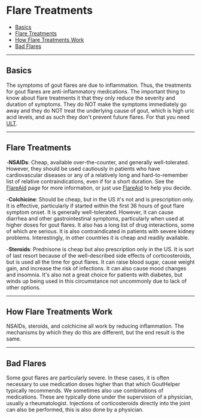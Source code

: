 # Flare Treatments

- [Basics](#basics)
- [Flare Treatments](#flare-treatments)
- [How Flare Treatments Work](#how-flare-treatments-work)
- [Bad Flares](#bad-flares)

---

## <span id="basics">Basics</span>

The symptoms of gout flares are due to inflammation. Thus, the treatments for gout flares are anti-inflammatory medications. The important thing to know about flare treatments it that they only
reduce the severity and duration of symptoms. They do NOT make the symptoms immediately go away and
they do NOT treat the underlying cause of gout, which is high uric acid levels, and as such they don't prevent future flares. For that you need [ULT](/treatments/about/ult/).

---

## <span id="flare-treatments">Flare Treatments</span>

<span id="nsaids"></span>

-**NSAIDs**: Cheap, available over-the-counter, and generally well-tolerated. However, they should be used cautiously in patients who have cardiovascular diseases or any of a relatively long and hard-to-remember list of relative contraindications, even if for a short duration. See the [FlareAid](/flareaids/about/) page for more information, or just use [FlareAid](/flareaids/create/) to help you decide.

<span id="colchicine"></span>

-**Colchicine**: Should be cheap, but in the US it's not and is prescription only. It is effective, particularly if started within the first 36 hours of gout flare symptom onset. It is generally well-tolerated. However, it can cause diarrhea and other gastrointestinal symptoms, particularly when used at higher doses for gout flares. It also has a long list of drug interactions, some of which are serious. It is also contraindicated in patients with severe kidney problems. Interestingly, in other countries it is cheap and readily available.

<span id="steroids"></span>

-**Steroids**: Prednisone is cheap but also prescription only in the US. It is sort of last resort because of the well-described side effects of corticosteroids, but is used all the time for gout flares. It can raise blood sugar, cause weight gain, and increase the risk of infections. It can also cause mood changes and insomnia. It's also not a great choice for patients with diabetes, but winds up being used in this circumstance not uncommonly due to lack of other options.

---

## <span id="how-flare-treatments-work">How Flare Treatments Work</span>

NSAIDs, steroids, and colchicine all work by reducing inflammation. The mechanisms by which they do this are different, but the end result is the same.

---

## <span id="bad-flares">Bad Flares</span>

Some gout flares are particularly severe. In these cases, it is often necessary to use medication doses
higher than that which GoutHelper typically recommends. We sometimes also use combinations of medications.
These are typically done under the supervision of a physician, usually a rheumatologist. Injections of corticosteroids directly into the joint can also be performed, this is also done by a physician.
